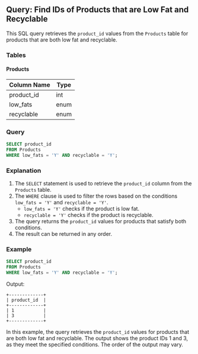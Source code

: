 
## Query: Find IDs of Products that are Low Fat and Recyclable

This SQL query retrieves the `product_id` values from the `Products` table for products that are both low fat and recyclable.

### Tables

#### Products

| Column Name | Type  |
|-------------|-------|
| product_id  | int   |
| low_fats    | enum  |
| recyclable  | enum  |

### Query

```sql
SELECT product_id
FROM Products
WHERE low_fats = 'Y' AND recyclable = 'Y';
```

### Explanation

1. The `SELECT` statement is used to retrieve the `product_id` column from the `Products` table.
2. The `WHERE` clause is used to filter the rows based on the conditions `low_fats = 'Y'` and `recyclable = 'Y'`.
   - `low_fats = 'Y'` checks if the product is low fat.
   - `recyclable = 'Y'` checks if the product is recyclable.
3. The query returns the `product_id` values for products that satisfy both conditions.
4. The result can be returned in any order.

### Example

```sql
SELECT product_id
FROM Products
WHERE low_fats = 'Y' AND recyclable = 'Y';
```

Output:
```
+-------------+
| product_id  |
+-------------+
| 1           |
| 3           |
+-------------+
```

In this example, the query retrieves the `product_id` values for products that are both low fat and recyclable. The output shows the product IDs 1 and 3, as they meet the specified conditions. The order of the output may vary.